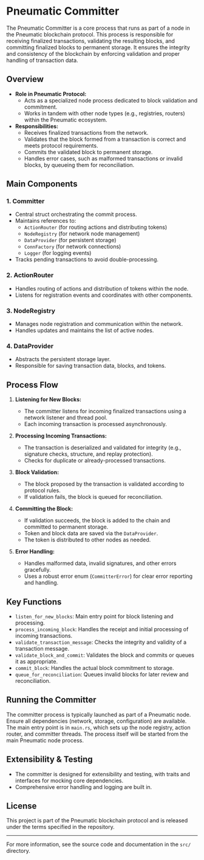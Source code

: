 # Pneumatic Committer

The Pneumatic Committer is a core process that runs as part of a node in the Pneumatic blockchain protocol. This process is responsible for receiving finalized transactions, validating the resulting blocks, and committing finalized blocks to permanent storage. It ensures the integrity and consistency of the blockchain by enforcing validation and proper handling of transaction data.

## Overview
- **Role in Pneumatic Protocol:**
  - Acts as a specialized node process dedicated to block validation and commitment.
  - Works in tandem with other node types (e.g., registries, routers) within the Pneumatic ecosystem.
- **Responsibilities:**
  - Receives finalized transactions from the network.
  - Validates that the block formed from a transaction is correct and meets protocol requirements.
  - Commits the validated block to permanent storage.
  - Handles error cases, such as malformed transactions or invalid blocks, by queueing them for reconciliation.

## Main Components

### 1. Committer
- Central struct orchestrating the commit process.
- Maintains references to:
  - `ActionRouter` (for routing actions and distributing tokens)
  - `NodeRegistry` (for network node management)
  - `DataProvider` (for persistent storage)
  - `ConnFactory` (for network connections)
  - `Logger` (for logging events)
- Tracks pending transactions to avoid double-processing.

### 2. ActionRouter
- Handles routing of actions and distribution of tokens within the node.
- Listens for registration events and coordinates with other components.

### 3. NodeRegistry
- Manages node registration and communication within the network.
- Handles updates and maintains the list of active nodes.

### 4. DataProvider
- Abstracts the persistent storage layer.
- Responsible for saving transaction data, blocks, and tokens.

## Process Flow

1. **Listening for New Blocks:**
   - The committer listens for incoming finalized transactions using a network listener and thread pool.
   - Each incoming transaction is processed asynchronously.

2. **Processing Incoming Transactions:**
   - The transaction is deserialized and validated for integrity (e.g., signature checks, structure, and replay protection).
   - Checks for duplicate or already-processed transactions.

3. **Block Validation:**
   - The block proposed by the transaction is validated according to protocol rules.
   - If validation fails, the block is queued for reconciliation.

4. **Committing the Block:**
   - If validation succeeds, the block is added to the chain and committed to permanent storage.
   - Token and block data are saved via the `DataProvider`.
   - The token is distributed to other nodes as needed.

5. **Error Handling:**
   - Handles malformed data, invalid signatures, and other errors gracefully.
   - Uses a robust error enum (`CommitterError`) for clear error reporting and handling.

## Key Functions
- `listen_for_new_blocks`: Main entry point for block listening and processing.
- `process_incoming_block`: Handles the receipt and initial processing of incoming transactions.
- `validate_transaction_message`: Checks the integrity and validity of a transaction message.
- `validate_block_and_commit`: Validates the block and commits or queues it as appropriate.
- `commit_block`: Handles the actual block commitment to storage.
- `queue_for_reconciliation`: Queues invalid blocks for later review and reconciliation.

## Running the Committer

The committer process is typically launched as part of a Pneumatic node. Ensure all dependencies (network, storage, configuration) are available. The main entry point is in `main.rs`, which sets up the node registry, action router, and committer threads. The process itself will be started from the main Pneumatic node process.

## Extensibility & Testing
- The committer is designed for extensibility and testing, with traits and interfaces for mocking core dependencies.
- Comprehensive error handling and logging are built in.

## License
This project is part of the Pneumatic blockchain protocol and is released under the terms specified in the repository.

---

For more information, see the source code and documentation in the `src/` directory.
